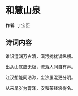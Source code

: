 # 和慧山泉

**作者**: 丁宝臣

## 诗词内容

谁识澄渊万古清，潢污扰扰谩纵横。

出从山底应无极，流落人间自有声。

江汉想能同浩渺，尘沙虽混更分明。

从来旱岁为膏泽，安和茶经浪得名。

